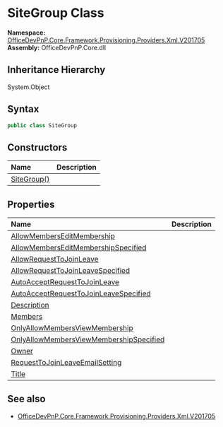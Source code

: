 # SiteGroup Class
  

**Namespace:** [OfficeDevPnP.Core.Framework.Provisioning.Providers.Xml.V201705](OfficeDevPnP.Core.Framework.Provisioning.Providers.Xml.V201705.md)  
**Assembly:** OfficeDevPnP.Core.dll  
## Inheritance Hierarchy
System.Object  
## Syntax
```C#
public class SiteGroup
```
## Constructors
|**Name**|**Description**|
|:-----|:-----|
| [SiteGroup()](OfficeDevPnP.Core.Framework.Provisioning.Providers.Xml.V201705.SiteGroup.ctor1.md) |  
## Properties
|**Name**|**Description**|
|:-----|:-----|
| [AllowMembersEditMembership](OfficeDevPnP.Core.Framework.Provisioning.Providers.Xml.V201705.SiteGroup.AllowMembersEditMembership.md) | 
| [AllowMembersEditMembershipSpecified](OfficeDevPnP.Core.Framework.Provisioning.Providers.Xml.V201705.SiteGroup.AllowMembersEditMembershipSpecified.md) | 
| [AllowRequestToJoinLeave](OfficeDevPnP.Core.Framework.Provisioning.Providers.Xml.V201705.SiteGroup.AllowRequestToJoinLeave.md) | 
| [AllowRequestToJoinLeaveSpecified](OfficeDevPnP.Core.Framework.Provisioning.Providers.Xml.V201705.SiteGroup.AllowRequestToJoinLeaveSpecified.md) | 
| [AutoAcceptRequestToJoinLeave](OfficeDevPnP.Core.Framework.Provisioning.Providers.Xml.V201705.SiteGroup.AutoAcceptRequestToJoinLeave.md) | 
| [AutoAcceptRequestToJoinLeaveSpecified](OfficeDevPnP.Core.Framework.Provisioning.Providers.Xml.V201705.SiteGroup.AutoAcceptRequestToJoinLeaveSpecified.md) | 
| [Description](OfficeDevPnP.Core.Framework.Provisioning.Providers.Xml.V201705.SiteGroup.Description.md) | 
| [Members](OfficeDevPnP.Core.Framework.Provisioning.Providers.Xml.V201705.SiteGroup.Members.md) | 
| [OnlyAllowMembersViewMembership](OfficeDevPnP.Core.Framework.Provisioning.Providers.Xml.V201705.SiteGroup.OnlyAllowMembersViewMembership.md) | 
| [OnlyAllowMembersViewMembershipSpecified](OfficeDevPnP.Core.Framework.Provisioning.Providers.Xml.V201705.SiteGroup.OnlyAllowMembersViewMembershipSpecified.md) | 
| [Owner](OfficeDevPnP.Core.Framework.Provisioning.Providers.Xml.V201705.SiteGroup.Owner.md) | 
| [RequestToJoinLeaveEmailSetting](OfficeDevPnP.Core.Framework.Provisioning.Providers.Xml.V201705.SiteGroup.RequestToJoinLeaveEmailSetting.md) | 
| [Title](OfficeDevPnP.Core.Framework.Provisioning.Providers.Xml.V201705.SiteGroup.Title.md) | 
## See also
- [OfficeDevPnP.Core.Framework.Provisioning.Providers.Xml.V201705](OfficeDevPnP.Core.Framework.Provisioning.Providers.Xml.V201705.md)
